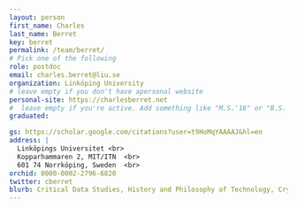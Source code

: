 ```yaml
---
layout: person
first_name: Charles
last_name: Berret
key: berret
permalink: /team/berret/
# Pick one of the following
role: postdoc
email: charles.berret@liu.se
organization: Linköping University
# leave empty if you don't have apersonal website
personal-site: https://charlesberret.net
#  leave empty if you're active. Add something like "M.S.'16" or "B.S.'17" if you got a degree while with the Vis Collective. Add "N" if you left before you got a degree.
graduated:

gs: https://scholar.google.com/citations?user=t9HoMqYAAAAJ&hl=en
address: |
  Linköpings Universitet <br>
  Kopparhammaren 2, MIT/ITN  <br>
  601 74 Norrköping, Sweden  <br>
orchid: 0000-0002-2796-6820
twitter: cberret
blurb: Critical Data Studies, History and Philosophy of Technology, Cryptography and Information Security, Computational Journalism
---
```

